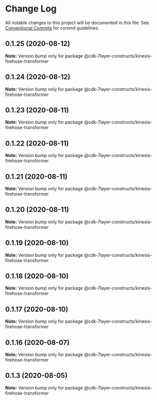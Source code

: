 # Change Log

All notable changes to this project will be documented in this file.
See [Conventional Commits](https://conventionalcommits.org) for commit guidelines.

## 0.1.25 (2020-08-12)

**Note:** Version bump only for package @cdk-7layer-constructs/kinesis-firehose-transformer





## 0.1.24 (2020-08-12)

**Note:** Version bump only for package @cdk-7layer-constructs/kinesis-firehose-transformer





## 0.1.23 (2020-08-11)

**Note:** Version bump only for package @cdk-7layer-constructs/kinesis-firehose-transformer





## 0.1.22 (2020-08-11)

**Note:** Version bump only for package @cdk-7layer-constructs/kinesis-firehose-transformer





## 0.1.21 (2020-08-11)

**Note:** Version bump only for package @cdk-7layer-constructs/kinesis-firehose-transformer





## 0.1.20 (2020-08-11)

**Note:** Version bump only for package @cdk-7layer-constructs/kinesis-firehose-transformer





## 0.1.19 (2020-08-10)

**Note:** Version bump only for package @cdk-7layer-constructs/kinesis-firehose-transformer





## 0.1.18 (2020-08-10)

**Note:** Version bump only for package @cdk-7layer-constructs/kinesis-firehose-transformer





## 0.1.17 (2020-08-10)

**Note:** Version bump only for package @cdk-7layer-constructs/kinesis-firehose-transformer





## 0.1.16 (2020-08-07)

**Note:** Version bump only for package @cdk-7layer-constructs/kinesis-firehose-transformer





## 0.1.3 (2020-08-05)

**Note:** Version bump only for package @cdk-7layer-constructs/kinesis-firehose-transformer

